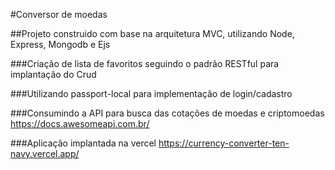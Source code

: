 #Conversor de moedas

##Projeto construido com base na arquitetura MVC, utilizando Node, Express, Mongodb e Ejs 

###Criação de lista de favoritos seguindo o padrão RESTful para implantação do Crud

###Utilizando passport-local para implementação de login/cadastro

###Consumindo a API para busca das cotações de moedas e criptomoedas 
https://docs.awesomeapi.com.br/ 

###Aplicação implantada na vercel
https://currency-converter-ten-navy.vercel.app/


